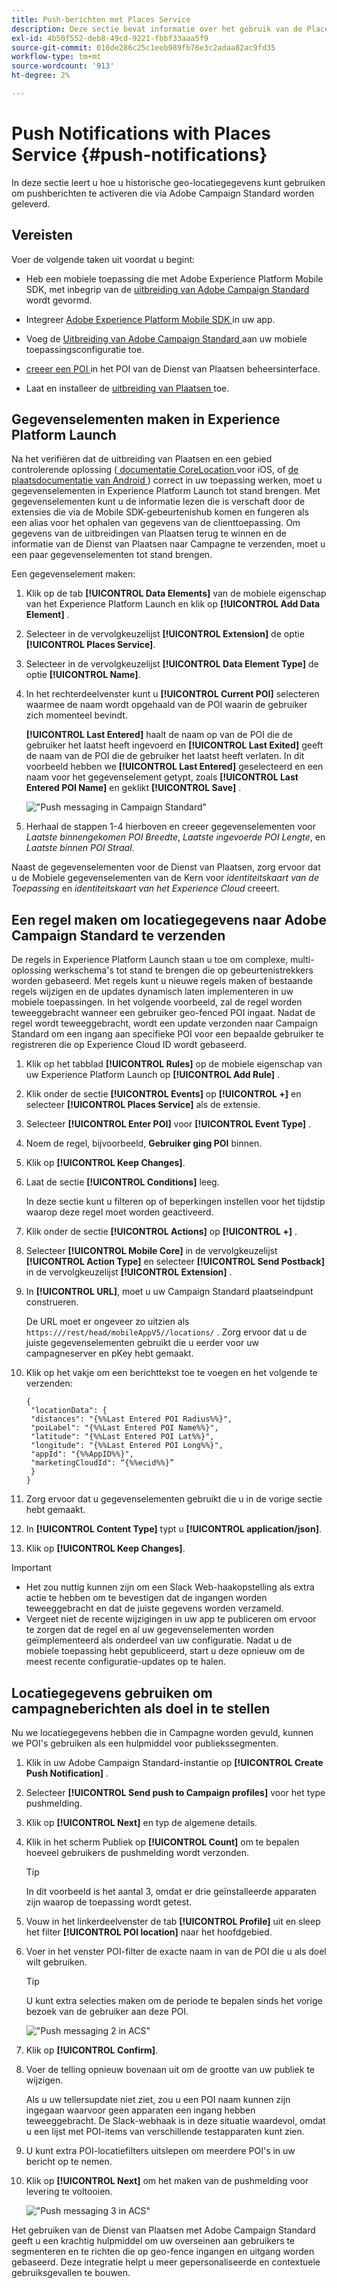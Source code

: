 ```yaml
---
title: Push-berichten met Places Service
description: Deze sectie bevat informatie over het gebruik van de Places Service met pushberichten in het Campaign Standard.
exl-id: 4b50f552-deb8-49cd-9221-fbbf33aaa5f9
source-git-commit: 010de286c25c1eeb989fb76e3c2adaa82ac9fd35
workflow-type: tm+mt
source-wordcount: '913'
ht-degree: 2%

---
```


# Push Notifications with Places Service {#push-notifications}

In deze sectie leert u hoe u historische geo-locatiegegevens kunt gebruiken om pushberichten te activeren die via Adobe Campaign Standard worden geleverd.

## Vereisten

Voer de volgende taken uit voordat u begint:

* Heb een mobiele toepassing die met Adobe Experience Platform Mobile SDK, met inbegrip van de [ uitbreiding van Adobe Campaign Standard ](https://aep-sdks.gitbook.io/docs/using-mobile-extensions/adobe-campaign-standard) wordt gevormd.

* Integreer [ Adobe Experience Platform Mobile SDK ](https://aep-sdks.gitbook.io/docs/getting-started/get-the-sdk) in uw app.
* Voeg de [ Uitbreiding van Adobe Campaign Standard ](https://aep-sdks.gitbook.io/docs/using-mobile-extensions/adobe-campaign-standard) aan uw mobiele toepassingsconfiguratie toe.

* [ creeer een POI ](/help/poi-mgmt-ui/create-a-poi-ui.md) in het POI van de Dienst van Plaatsen beheersinterface.

* Laat en installeer de [ uitbreiding van Plaatsen ](/help/places-ext-aep-sdks/places-extension/places-extension.md) toe.


## Gegevenselementen maken in Experience Platform Launch

Na het verifiëren dat de uitbreiding van Plaatsen en een gebied controlerende oplossing ([ documentatie CoreLocation ](https://developer.apple.com/documentation/corelocation/monitoring_the_user_s_proximity_to_geographic_regions) voor iOS, of [ de plaatsdocumentatie van Android ](https://developer.android.com/training/location/geofencing)) correct in uw toepassing werken, moet u gegevenselementen in Experience Platform Launch tot stand brengen. Met gegevenselementen kunt u de informatie lezen die is verschaft door de extensies die via de Mobile SDK-gebeurtenishub komen en fungeren als een alias voor het ophalen van gegevens van de clienttoepassing. Om gegevens van de uitbreidingen van Plaatsen terug te winnen en de informatie van de Dienst van Plaatsen naar Campagne te verzenden, moet u een paar gegevenselementen tot stand brengen.

Een gegevenselement maken:

1. Klik op de tab **[!UICONTROL Data Elements]** van de mobiele eigenschap van het Experience Platform Launch en klik op **[!UICONTROL Add Data Element]** .
1. Selecteer in de vervolgkeuzelijst **[!UICONTROL Extension]** de optie **[!UICONTROL Places Service]**.
1. Selecteer in de vervolgkeuzelijst **[!UICONTROL Data Element Type]** de optie **[!UICONTROL Name]**.
1. In het rechterdeelvenster kunt u **[!UICONTROL Current POI]** selecteren waarmee de naam wordt opgehaald van de POI waarin de gebruiker zich momenteel bevindt.

   **[!UICONTROL Last Entered]** haalt de naam op van de POI die de gebruiker het laatst heeft ingevoerd en **[!UICONTROL Last Exited]** geeft de naam van de POI die de gebruiker het laatst heeft verlaten. In dit voorbeeld hebben we **[!UICONTROL Last Entered]** geselecteerd en een naam voor het gegevenselement getypt, zoals **[!UICONTROL Last Entered POI Name]** en geklikt **[!UICONTROL Save]** .

   ![ &quot;Push messaging in Campaign Standard&quot;](/help/assets/ACS_Push1.png)

1. Herhaal de stappen 1-4 hierboven en creeer gegevenselementen voor *Laatste binnengekomen POI Breedte*, *Laatste ingevoerde POI Lengte*, en *Laatste binnen POI Straal*.

Naast de gegevenselementen voor de Dienst van Plaatsen, zorg ervoor dat u de Mobiele gegevenselementen van de Kern voor *identiteitskaart van de Toepassing* en *identiteitskaart van het Experience Cloud* creeert.

## Een regel maken om locatiegegevens naar Adobe Campaign Standard te verzenden

De regels in Experience Platform Launch staan u toe om complexe, multi-oplossing werkschema&#39;s tot stand te brengen die op gebeurtenistrekkers worden gebaseerd. Met regels kunt u nieuwe regels maken of bestaande regels wijzigen en de updates dynamisch laten implementeren in uw mobiele toepassingen. In het volgende voorbeeld, zal de regel worden teweeggebracht wanneer een gebruiker geo-fenced POI ingaat. Nadat de regel wordt teweeggebracht, wordt een update verzonden naar Campaign Standard om een ingang aan specifieke POI voor een bepaalde gebruiker te registreren die op Experience Cloud ID wordt gebaseerd.

1. Klik op het tabblad **[!UICONTROL Rules]** op de mobiele eigenschap van uw Experience Platform Launch op **[!UICONTROL Add Rule]** .
1. Klik onder de sectie **[!UICONTROL Events]** op **[!UICONTROL +]** en selecteer **[!UICONTROL Places Service]** als de extensie.
1. Selecteer **[!UICONTROL Enter POI]** voor **[!UICONTROL Event Type]** .
1. Noem de regel, bijvoorbeeld, **Gebruiker ging POI** binnen.
1. Klik op **[!UICONTROL Keep Changes]**.
1. Laat de sectie **[!UICONTROL Conditions]** leeg.

   In deze sectie kunt u filteren op of beperkingen instellen voor het tijdstip waarop deze regel moet worden geactiveerd.

1. Klik onder de sectie **[!UICONTROL Actions]** op **[!UICONTROL +]** .
1. Selecteer **[!UICONTROL Mobile Core]** in de vervolgkeuzelijst **[!UICONTROL Action Type]** en selecteer **[!UICONTROL Send Postback]** in de vervolgkeuzelijst **[!UICONTROL Extension]** .
1. In **[!UICONTROL URL]**, moet u uw Campaign Standard plaatseindpunt construeren.

   De URL moet er ongeveer zo uitzien als `https:///rest/head/mobileAppV5//locations/` .
Zorg ervoor dat u de juiste gegevenselementen gebruikt die u eerder voor uw campagneserver en pKey hebt gemaakt.

1. Klik op het vakje om een berichttekst toe te voegen en het volgende te verzenden:

   ```
   {
    "locationData": {
    "distances": "{%%Last Entered POI Radius%%}",
    "poiLabel": "{%%Last Entered POI Name%%}",
    "latitude": "{%%Last Entered POI Lat%%}",
    "longitude": "{%%Last Entered POI Long%%}",
    "appId": "{%%AppID%%}",
    "marketingCloudId": “{%%ecid%%}”
    }
   }
   ```

1. Zorg ervoor dat u gegevenselementen gebruikt die u in de vorige sectie hebt gemaakt.
1. In **[!UICONTROL Content Type]** typt u **[!UICONTROL application/json]**.
1. Klik op **[!UICONTROL Keep Changes]**.

>[!IMPORTANT]
>
>* Het zou nuttig kunnen zijn om een Slack Web-haakopstelling als extra actie te hebben om te bevestigen dat de ingangen worden teweeggebracht en dat de juiste gegevens worden verzameld.
>* Vergeet niet de recente wijzigingen in uw app te publiceren om ervoor te zorgen dat de regel en al uw gegevenselementen worden geïmplementeerd als onderdeel van uw configuratie. Nadat u de mobiele toepassing hebt gepubliceerd, start u deze opnieuw om de meest recente configuratie-updates op te halen.

## Locatiegegevens gebruiken om campagneberichten als doel in te stellen

Nu we locatiegegevens hebben die in Campagne worden gevuld, kunnen we POI&#39;s gebruiken als een hulpmiddel voor publiekssegmenten.

1. Klik in uw Adobe Campaign Standard-instantie op **[!UICONTROL Create Push Notification]** .
1. Selecteer **[!UICONTROL Send push to Campaign profiles]** voor het type pushmelding.
1. Klik op **[!UICONTROL Next]** en typ de algemene details.
1. Klik in het scherm Publiek op **[!UICONTROL Count]** om te bepalen hoeveel gebruikers de pushmelding wordt verzonden.

   >[!TIP]
   >
   >In dit voorbeeld is het aantal 3, omdat er drie geïnstalleerde apparaten zijn waarop de toepassing wordt getest.

1. Vouw in het linkerdeelvenster de tab **[!UICONTROL Profile]** uit en sleep het filter **[!UICONTROL POI location]** naar het hoofdgebied.
1. Voer in het venster POI-filter de exacte naam in van de POI die u als doel wilt gebruiken.

   >[!TIP]
   >
   >U kunt extra selecties maken om de periode te bepalen sinds het vorige bezoek van de gebruiker aan deze POI.

   ![ &quot;Push messaging 2 in ACS&quot;](/help/assets/ACS_push2.png)

1. Klik op **[!UICONTROL Confirm]**.
1. Voer de telling opnieuw bovenaan uit om de grootte van uw publiek te wijzigen.

   Als u uw tellersupdate niet ziet, zou u een POI naam kunnen zijn ingegaan waarvoor geen apparaten een ingang hebben teweeggebracht. De Slack-webhaak is in deze situatie waardevol, omdat u een lijst met POI-items van verschillende testapparaten kunt zien.

1. U kunt extra POI-locatiefilters uitslepen om meerdere POI&#39;s in uw bericht op te nemen.
1. Klik op **[!UICONTROL Next]** om het maken van de pushmelding voor levering te voltooien.

   ![ &quot;Push messaging 3 in ACS&quot;](/help/assets/ACS_push3.png)

Het gebruiken van de Dienst van Plaatsen met Adobe Campaign Standard geeft u een krachtig hulpmiddel om uw overseinen aan gebruikers te segmenteren en te richten die op geo-fence ingangen en uitgang worden gebaseerd. Deze integratie helpt u meer gepersonaliseerde en contextuele gebruiksgevallen te bouwen.
